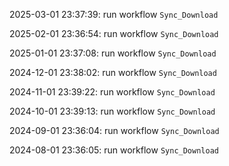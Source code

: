 2025-03-01 23:37:39: run workflow `Sync_Download` 

2025-02-01 23:36:54: run workflow `Sync_Download` 

2025-01-01 23:37:08: run workflow `Sync_Download` 

2024-12-01 23:38:02: run workflow `Sync_Download` 

2024-11-01 23:39:22: run workflow `Sync_Download` 

2024-10-01 23:39:13: run workflow `Sync_Download` 

2024-09-01 23:36:04: run workflow `Sync_Download` 

2024-08-01 23:36:05: run workflow `Sync_Download` 


